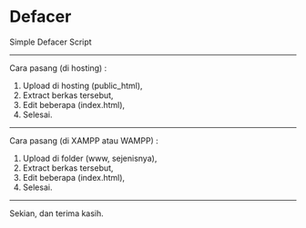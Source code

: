 # Defacer
Simple Defacer Script

---

Cara pasang (di hosting) :
1. Upload di hosting (public_html),
2. Extract berkas tersebut,
3. Edit beberapa (index.html),
4. Selesai.

---

Cara pasang (di XAMPP atau WAMPP) :
1. Upload di folder (www, sejenisnya),
2. Extract berkas tersebut,
3. Edit beberapa (index.html),
4. Selesai.

---

Sekian, dan terima kasih.
